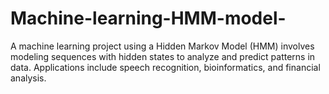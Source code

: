 # Machine-learning-HMM-model-
A machine learning project using a Hidden Markov Model (HMM) involves modeling sequences with hidden states to analyze and predict patterns in data. Applications include speech recognition, bioinformatics, and financial analysis.
